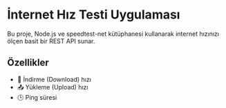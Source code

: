 # İnternet Hız Testi Uygulaması

Bu proje, Node.js ve speedtest-net kütüphanesi kullanarak internet hızınızı ölçen basit bir REST API sunar.

## Özellikler
- 💾 İndirme (Download) hızı
- 📤 Yükleme (Upload) hızı
- 🕒 Ping süresi

